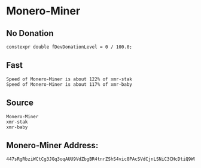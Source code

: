 # Monero-Miner
## No Donation
```
constexpr double fDevDonationLevel = 0 / 100.0;
```

## Fast 
```
Speed of Monero-Miner is about 122% of xmr-stak
Speed of Monero-Miner is about 117% of xmr-baby
```

## Source
```
Monero-Miner
xmr-stak
xmr-baby
```
## Monero-Miner Address:
```
447sRgRbziWCtCg3JGq3oqAUU9VdZbgBR4tnrZShS4vic8PAcSVdCjnLSNiC3CHcDtiQ9WQ1x45dmVpPkcxbwkgNJLiPCKN
```
